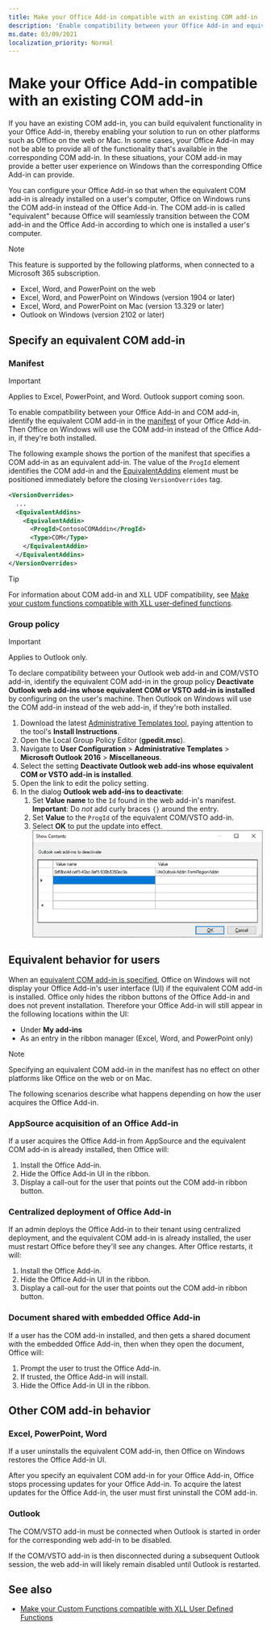 ```yaml
---
title: Make your Office Add-in compatible with an existing COM add-in
description: 'Enable compatibility between your Office Add-in and equivalent COM add-in.'
ms.date: 03/09/2021
localization_priority: Normal
---
```


# Make your Office Add-in compatible with an existing COM add-in

If you have an existing COM add-in, you can build equivalent functionality in your Office Add-in, thereby enabling your solution to run on other platforms such as Office on the web or Mac. In some cases, your Office Add-in may not be able to provide all of the functionality that's available in the corresponding COM add-in. In these situations, your COM add-in may provide a better user experience on Windows than the corresponding Office Add-in can provide.

You can configure your Office Add-in so that when the equivalent COM add-in is already installed on a user's computer, Office on Windows runs the COM add-in instead of the Office Add-in. The COM add-in is called "equivalent" because Office will seamlessly transition between the COM add-in and the Office Add-in according to which one is installed a user's computer.

> [!NOTE]
> This feature is supported by the following platforms, when connected to a Microsoft 365 subscription.
>
> - Excel, Word, and PowerPoint on the web
> - Excel, Word, and PowerPoint on Windows (version 1904 or later)
> - Excel, Word, and PowerPoint on Mac (version 13.329 or later)
> - Outlook on Windows (version 2102 or later)

## Specify an equivalent COM add-in

### Manifest

> [!IMPORTANT]
> Applies to Excel, PowerPoint, and Word. Outlook support coming soon.

To enable compatibility between your Office Add-in and COM add-in, identify the equivalent COM add-in in the [manifest](add-in-manifests.md) of your Office Add-in. Then Office on Windows will use the COM add-in instead of the Office Add-in, if they're both installed.

The following example shows the portion of the manifest that specifies a COM add-in as an equivalent add-in. The value of the `ProgId` element identifies the COM add-in and the [EquivalentAddins](../reference/manifest/equivalentaddins.md) element must be positioned immediately before the closing `VersionOverrides` tag.

```xml
<VersionOverrides>
  ...
  <EquivalentAddins>
    <EquivalentAddin>
      <ProgId>ContosoCOMAddin</ProgId>
      <Type>COM</Type>
    </EquivalentAddin>
  </EquivalentAddins>
</VersionOverrides>
```

> [!TIP]
> For information about COM add-in and XLL UDF compatibility, see [Make your custom functions compatible with XLL user-defined functions](../excel/make-custom-functions-compatible-with-xll-udf.md).

### Group policy

> [!IMPORTANT]
> Applies to Outlook only.

To declare compatibility between your Outlook web add-in and COM/VSTO add-in, identify the equivalent COM add-in in the group policy **Deactivate Outlook web add-ins whose equivalent COM or VSTO add-in is installed** by configuring on the user's machine. Then Outlook on Windows will use the COM add-in instead of the web add-in, if they're both installed.

1. Download the latest [Administrative Templates tool](https://www.microsoft.com/download/details.aspx?id=49030), paying attention to the tool's **Install Instructions**.
1. Open the Local Group Policy Editor (**gpedit.msc**).
1. Navigate to **User Configuration** > **Administrative Templates**  > **Microsoft Outlook 2016** > **Miscellaneous**.
1. Select the setting **Deactivate Outlook web add-ins whose equivalent COM or VSTO add-in is installed**.
1. Open the link to edit the policy setting.
1. In the dialog **Outlook web add-ins to deactivate**:
    1. Set **Value name** to the `Id` found in the web add-in's manifest. **Important**: Do *not* add curly braces `{}` around the entry.
    1. Set **Value** to the `ProgId` of the equivalent COM/VSTO add-in.
    1. Select **OK** to put the update into effect.
    ![Screenshot showing the dialog "Outlook web add-ins to deactivate".](../images/outlook-deactivate-gpo-dialog.png)

## Equivalent behavior for users

When an [equivalent COM add-in is specified](#specify-an-equivalent-com-add-in), Office on Windows will not display your Office Add-in's user interface (UI) if the equivalent COM add-in is installed. Office only hides the ribbon buttons of the Office Add-in and does not prevent installation. Therefore your Office Add-in will still appear in the following locations within the UI:

- Under **My add-ins**
- As an entry in the ribbon manager (Excel, Word, and PowerPoint only)

> [!NOTE]
> Specifying an equivalent COM add-in in the manifest has no effect on other platforms like Office on the web or on Mac.

The following scenarios describe what happens depending on how the user acquires the Office Add-in.

### AppSource acquisition of an Office Add-in

If a user acquires the Office Add-in from AppSource and the equivalent COM add-in is already installed, then Office will:

1. Install the Office Add-in.
2. Hide the Office Add-in UI in the ribbon.
3. Display a call-out for the user that points out the COM add-in ribbon button.

### Centralized deployment of Office Add-in

If an admin deploys the Office Add-in to their tenant using centralized deployment, and the equivalent COM add-in is already installed, the user must restart Office before they'll see any changes. After Office restarts, it will:

1. Install the Office Add-in.
2. Hide the Office Add-in UI in the ribbon.
3. Display a call-out for the user that points out the COM add-in ribbon button.

### Document shared with embedded Office Add-in

If a user has the COM add-in installed, and then gets a shared document with the embedded Office Add-in, then when they open the document, Office will:

1. Prompt the user to trust the Office Add-in.
2. If trusted, the Office Add-in will install.
3. Hide the Office Add-in UI in the ribbon.

## Other COM add-in behavior

### Excel, PowerPoint, Word

If a user uninstalls the equivalent COM add-in, then Office on Windows restores the Office Add-in UI.

After you specify an equivalent COM add-in for your Office Add-in, Office stops processing updates for your Office Add-in. To acquire the latest updates for the Office Add-in, the user must first uninstall the COM add-in.

### Outlook

The COM/VSTO add-in must be connected when Outlook is started in order for the corresponding web add-in to be disabled.

If the COM/VSTO add-in is then disconnected during a subsequent Outlook session, the web add-in will likely remain disabled until Outlook is restarted.

## See also

- [Make your Custom Functions compatible with XLL User Defined Functions](../excel/make-custom-functions-compatible-with-xll-udf.md)
